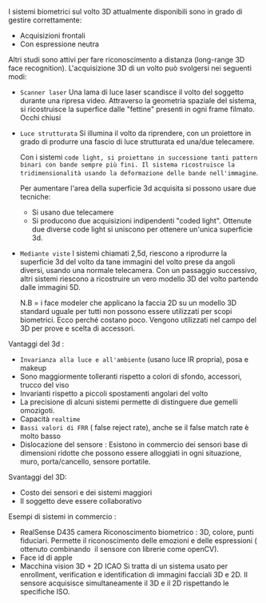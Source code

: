 I sistemi biometrici sul volto 3D attualmente disponibili sono in grado di gestire correttamente:
- Acquisizioni frontali
- Con espressione neutra

Altri studi sono attivi per fare riconoscimento a distanza (long-range 3D face recognition).
L'acquisizione 3D di un volto può svolgersi nei seguenti modi:
- `Scanner laser`
	Una lama di luce laser scandisce il volto del soggetto durante una ripresa video.
	Attraverso la geometria spaziale del sistema, si ricostruisce la superfice dalle "fettine" presenti in ogni frame filmato.
	Occhi chiusi
- `Luce strutturata`
	Si illumina il volto da riprendere, con un proiettore in grado di produrre una fascio di luce strutturata ed una/due telecamere.
	
	Con i sistemi `code light, si proiettano in successione tanti pattern binari con bande sempre più fini. Il sistema ricostruisce la tridimensionalità usando la deformazione delle bande nell'immagine`.
	
	Per aumentare l'area della superficie 3d acquisita si possono usare due tecniche:
	- Si usano due telecamere
	- Si producono due acquisizioni indipendenti "coded light". Ottenute due diverse code light si uniscono per ottenere un'unica superficie 3d.
- `Mediante viste`
	I sistemi chiamati 2,5d, riescono a riprodurre la superficie 3d del volto da tane immagini del volto prese da angoli diversi, usando una normale telecamera.
	Con un passaggio successivo, altri sistemi riescono a ricostruire un vero modello 3D del volto partendo dalle immagini 5D.
	
	N.B = i face modeler che applicano la faccia 2D su un modello 3D standard uguale per tutti non possono essere utilizzati per scopi biometrici. Ecco perché costano poco.
	Vengono utilizzati nel campo del 3D per prove e scelta di accessori.


Vantaggi del 3d :
- `Invarianza alla luce e all'ambiente` (usano luce IR propria), posa e makeup
- Sono maggiormente tolleranti rispetto a colori di sfondo, accessori, trucco del viso
- Invarianti rispetto a piccoli spostamenti angolari del volto
- La precisione di alcuni sistemi permette di distinguere due gemelli omozigoti.
- Capacità `realtime`
- `Bassi valori di FRR` ( false reject rate), anche se il false match rate è molto basso
- Dislocazione del sensore : Esistono in commercio dei sensori base di dimensioni ridotte che possono essere alloggiati in ogni situazione, muro, porta/cancello, sensore portatile.

Svantaggi del 3D:
- Costo dei sensori e dei sistemi maggiori
- Il soggetto deve essere collaborativo

Esempi di sistemi in commercio :
- RealSense D435 camera
Riconoscimento biometrico : 3D, colore, punti fiduciari.
Permette il riconoscimento delle emozioni e delle espressioni ( ottenuto combinando  il sensore con librerie come openCV).
- Face id di apple
- Macchina vision 3D + 2D ICAO
Si tratta di un sistema usato per enrollment, verification e identification di immagini facciali 3D e 2D.
Il sensore acquisisce simultaneamente il 3D e il 2D rispettando le specifiche ISO.